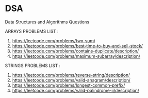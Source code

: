 # DSA
Data Structures and Algorithms Questions

ARRAYS PROBLEMS LIST :
1. https://leetcode.com/problems/two-sum/
2. https://leetcode.com/problems/best-time-to-buy-and-sell-stock/
3. https://leetcode.com/problems/contains-duplicate/description/
4. https://leetcode.com/problems/maximum-subarray/description/



STRINGS PROBLEMS LIST :
1. https://leetcode.com/problems/reverse-string/description/
2. https://leetcode.com/problems/valid-anagram/description/
3. https://leetcode.com/problems/longest-common-prefix/
4. https://leetcode.com/problems/valid-palindrome-ii/description/
